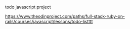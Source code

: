 todo javascript project

https://www.theodinproject.com/paths/full-stack-ruby-on-rails/courses/javascript/lessons/todo-listttt